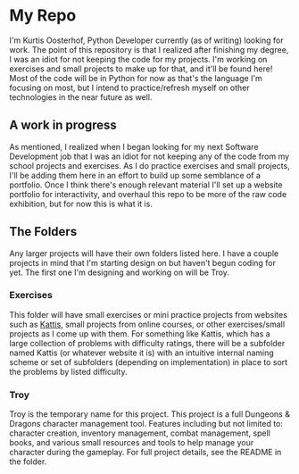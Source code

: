 # My Repo

I'm Kurtis Oosterhof, Python Developer currently (as of writing) looking for work. The point of this repository is that I realized after finishing my degree, I was an idiot for not keeping the code for my projects. I'm working on exercises and small projects to make up for that, and it'll be found here! Most of the code will be in Python for now as that's the language I'm focusing on most, but I intend to practice/refresh myself on other technologies in the near future as well.

## A work in progress

As mentioned, I realized when I began looking for my next Software Development job that I was an idiot for not keeping any of the code from my school projects and exercises. As I do practice exercises and small projects, I'll be adding them here in an effort to build up some semblance of a portfolio. Once I think there's enough relevant material I'll set up a website portfolio for interactivity, and overhaul this repo to be more of the raw code exhibition, but for now this is what it is.

## The Folders

Any larger projects will have their own folders listed here. I have a couple projects in mind that I'm starting design on but haven't begun coding for yet. The first one I'm designing and working on will be Troy.

### Exercises

This folder will have small exercises or mini practice projects from websites such as [Kattis](https://open.kattis.com/), small projects from online courses, or other exercises/small projects as I come up with them. For something like Kattis, which has a large collection of problems with difficulty ratings, there will be a subfolder named Kattis (or whatever website it is) with an intuitive internal naming scheme or set of subfolders (depending on implementation) in place to sort the problems by listed difficulty. 

### Troy

Troy is the temporary name for this project. This project is a full Dungeons & Dragons character management tool. Features including but not limited to: character creation, inventory management, combat management, spell books, and various small resources and tools to help manage your character during the gameplay. For full project details, see the README in the folder.
